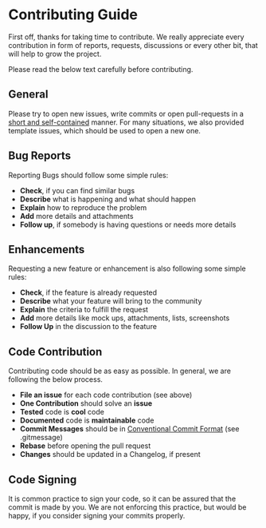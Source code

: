 # Contributing Guide

First off, thanks for taking time to contribute. We really appreciate every
contribution in form of reports, requests, discussions or every other bit, that
will help to grow the project.

Please read the below text carefully before contributing.

## General

Please try to open new issues, write commits or open pull-requests in a
[short and self-contained](http://www.sscce.org/) manner. For many situations,
we also provided template issues, which should be used to open a new one.

## Bug Reports

Reporting Bugs should follow some simple rules:

- **Check**, if you can find similar bugs
- **Describe** what is happening and what should happen
- **Explain** how to reproduce the problem
- **Add** more details and attachments
- **Follow up**, if somebody is having questions or needs more details

## Enhancements

Requesting a new feature or enhancement is also following some simple rules:

- **Check**, if the feature is already requested
- **Describe** what your feature will bring to the community
- **Explain** the criteria to fulfill the request
- **Add** more details like mock ups, attachments, lists, screenshots
- **Follow Up** in the discussion to the feature

## Code Contribution

Contributing code should be as easy as possible. In general, we are following
the below process.

- **File an issue** for each code contribution (see above)
- **One Contribution** should solve an **issue**
- **Tested** code is **cool** code
- **Documented** code is **maintainable** code
- **Commit Messages** should be in
  [Conventional Commit Format](https://www.conventionalcommits.org/)
  (see .gitmessage)
- **Rebase** before opening the pull request
- **Changes** should be updated in a Changelog, if present

## Code Signing

It is common practice to sign your code, so it can be assured that the commit is
made by you. We are not enforcing this practice, but would be happy, if you
consider signing your commits properly.
